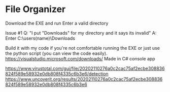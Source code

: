 # File Organizer
Download the EXE and run
Enter a valid directory

Issue #1 
Q: "I put "Downloads" for my directory and it says its invalid"
A: Enter C:\users\(name)\Downloads


Build it with my code if you're not comfortable running the EXE or just use the python script (you can view the code easily).
https://visualstudio.microsoft.com/downloads/
Made in C# console app 

https://www.virustotal.com/gui/file/20202110276a0c2cac75af2ecbe308836824f589e58932e0db808f4335c6b3e6/detection
https://www.uncoverit.org/results/20202110276a0c2cac75af2ecbe308836824f589e58932e0db808f4335c6b3e6
